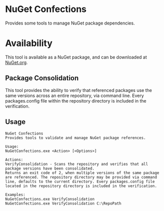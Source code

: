 # NuGet Confections

Provides some tools to manage NuGet package dependencies.

# Availability
This tool is available as a NuGet package, and can be downloaded at [NuGet.org](https://www.nuget.org/packages/NuGetConfections/).


## Package Consolidation
This tool provides the ability to verify that referenced packages use the same versions across an entire repository, via command line.
Every packages.config file within the repository directory is included in the verification.

## Usage

```
NuGet Confections
Provides tools to validate and manage NuGet package references.

Usage:
NuGetConfections.exe <Action> [<Options>]

Actions:
VerifyConsolidation - Scans the repository and verifies that all package versions have been consolidated. 
Returns an exit code of 2, when multiple versions of the same package are referenced. The repository directory may be provided via command line, defaults to the current directory. Every packages.config file located in the repository directory is included in the verification.

Examples:
NuGetConfections.exe VerifyConsolidation
NuGetConfections.exe VerifyConsolidation C:\RepoPath
```